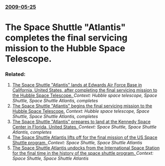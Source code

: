### [2009-05-25](/news/2009/05/25/index.md)

#  The Space Shuttle "Atlantis" completes the final servicing mission to the Hubble Space Telescope.




### Related:

1. [ The Space Shuttle "Atlantis" lands at Edwards Air Force Base in California, United States, after completing the final servicing mission to the Hubble Space Telescope. ](/news/2009/05/24/the-space-shuttle-atlantis-lands-at-edwards-air-force-base-in-california-united-states-after-completing-the-final-servicing-mission-to.md) _Context: Hubble space telescope, Space Shuttle, Space Shuttle Atlantis, completes_
2. [ The Space Shuttle "Atlantis" begins the final servicing mission to the Hubble Space Telescope.](/news/2009/05/12/the-space-shuttle-atlantis-begins-the-final-servicing-mission-to-the-hubble-space-telescope.md) _Context: Hubble space telescope, Space Shuttle, Space Shuttle Atlantis, completes_
3. [ The Space Shuttle "Atlantis" prepares to land at the Kennedy Space Center in Florida, United States. ](/news/2009/05/22/the-space-shuttle-atlantis-prepares-to-land-at-the-kennedy-space-center-in-florida-united-states.md) _Context: Space Shuttle, Space Shuttle Atlantis, completes_
4. [The Space Shuttle Atlantis lifts off for the final mission of the US Space Shuttle program. ](/news/2011/07/8/the-space-shuttle-atlantis-lifts-off-for-the-final-mission-of-the-us-space-shuttle-program.md) _Context: Space Shuttle, Space Shuttle Atlantis_
5. [The Space Shuttle Atlantis undocks from the International Space Station for the final time in the history of the space shuttle program. ](/news/2011/07/19/the-space-shuttle-atlantis-undocks-from-the-international-space-station-for-the-final-time-in-the-history-of-the-space-shuttle-program.md) _Context: Space Shuttle, Space Shuttle Atlantis_
